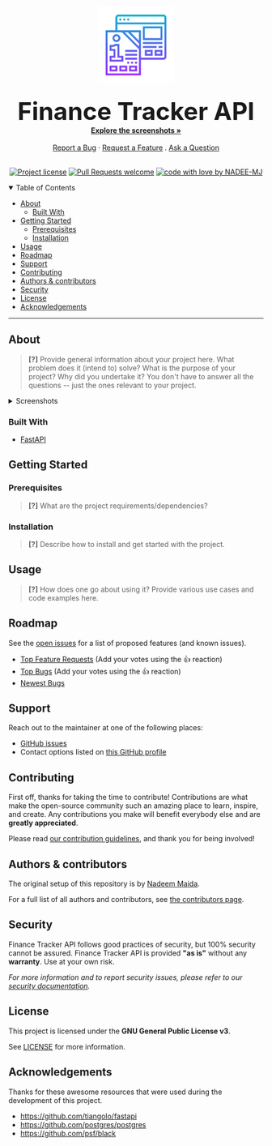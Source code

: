 <h1 align="center">
  <a href="https://github.com/NADEE-MJ/finance_tracker_api">
    <!-- Please provide path to your logo here -->
    <img src="docs/images/logo.svg" alt="Logo" width="150" height="150">
  </a>
</h1>

<div align="center">
  <b><font size="+4">Finance Tracker API</font></b>
  <br />
  <a href="#about"><strong>Explore the screenshots »</strong></a>
  <br />
  <br />
  <a href="https://github.com/NADEE-MJ/finance_tracker_api/issues/new?assignees=&labels=bug&template=bug_report.md&title=bug%3A+">Report a Bug</a>
  ·
  <a href="https://github.com/NADEE-MJ/finance_tracker_api/issues/new?assignees=&labels=enhancement&template=feautre_request.md&title=feat%3A+">Request a Feature</a>
  .
  <a href="https://github.com/NADEE-MJ/finance_tracker_api/issues/new?assignees=&labels=question&template=support_question.md&title=support%3A+">Ask a Question</a>
</div>

<div align="center">
<br />

[![Project license](https://img.shields.io/github/license/NADEE-MJ/finance_tracker_api.svg?style=flat-square)](LICENSE)
[![Pull Requests welcome](https://img.shields.io/badge/PRs-welcome-5042bc.svg?style=flat-square)](https://github.com/NADEE-MJ/finance_tracker_api/issues?q=is%3Aissue+is%3Aopen+label%3A%22help+wanted%22)
[![code with love by NADEE-MJ](https://img.shields.io/badge/github-profile-ff1414.svg?style=flat-square)](https://github.com/NADEE-MJ)

</div>

<details open="open">
<summary>Table of Contents</summary>

- [About](#about)
  - [Built With](#built-with)
- [Getting Started](#getting-started)
  - [Prerequisites](#prerequisites)
  - [Installation](#installation)
- [Usage](#usage)
- [Roadmap](#roadmap)
- [Support](#support)
- [Contributing](#contributing)
- [Authors & contributors](#authors--contributors)
- [Security](#security)
- [License](#license)
- [Acknowledgements](#acknowledgements)

</details>

---

## About

> **[?]**
> Provide general information about your project here.
> What problem does it (intend to) solve?
> What is the purpose of your project?
> Why did you undertake it?
> You don't have to answer all the questions -- just the ones relevant to your project.

<details>
<summary>Screenshots</summary>
<br>

> **[?]**
> Please provide your screenshots here.

|                               Home Page                               |                               Login Page                               |
| :-------------------------------------------------------------------: | :--------------------------------------------------------------------: |
| <img src="docs/images/screenshot.png" title="Home Page" width="100%"> | <img src="docs/images/screenshot.png" title="Login Page" width="100%"> |

</details>

### Built With

- [FastAPI](https://github.com/tiangolo/fastapi)

## Getting Started

### Prerequisites

> **[?]**
> What are the project requirements/dependencies?

### Installation

> **[?]**
> Describe how to install and get started with the project.

## Usage

> **[?]**
> How does one go about using it?
> Provide various use cases and code examples here.

## Roadmap

See the [open issues](https://github.com/NADEE-MJ/finance_tracker_api/issues) for a list of proposed features (and known issues).

- [Top Feature Requests](https://github.com/NADEE-MJ/finance_tracker_api/issues?q=label%3Aenhancement+is%3Aopen+sort%3Areactions-%2B1-desc) (Add your votes using the 👍 reaction)
- [Top Bugs](https://github.com/NADEE-MJ/finance_tracker_api/issues?q=is%3Aissue+is%3Aopen+label%3Abug+sort%3Areactions-%2B1-desc) (Add your votes using the 👍 reaction)
- [Newest Bugs](https://github.com/NADEE-MJ/finance_tracker_api/issues?q=is%3Aopen+is%3Aissue+label%3Abug)

## Support

Reach out to the maintainer at one of the following places:

- [GitHub issues](https://github.com/NADEE-MJ/finance_tracker_api/issues/new?assignees=&labels=question&template=04_SUPPORT_QUESTION.md&title=support%3A+)
- Contact options listed on [this GitHub profile](https://github.com/NADEE-MJ)

## Contributing

First off, thanks for taking the time to contribute! Contributions are what make the open-source community such an amazing place to learn, inspire, and create. Any contributions you make will benefit everybody else and are **greatly appreciated**.

Please read [our contribution guidelines](docs/CONTRIBUTING.md), and thank you for being involved!

## Authors & contributors

The original setup of this repository is by [Nadeem Maida](https://github.com/NADEE-MJ).

For a full list of all authors and contributors, see [the contributors page](https://github.com/NADEE-MJ/finance_tracker_api/contributors).

## Security

Finance Tracker API follows good practices of security, but 100% security cannot be assured.
Finance Tracker API is provided **"as is"** without any **warranty**. Use at your own risk.

_For more information and to report security issues, please refer to our [security documentation](docs/SECURITY.md)._

## License

This project is licensed under the **GNU General Public License v3**.

See [LICENSE](LICENSE) for more information.

## Acknowledgements

Thanks for these awesome resources that were used during the development of this project.

- <https://github.com/tiangolo/fastapi>
- <https://github.com/postgres/postgres>
- <https://github.com/psf/black>
